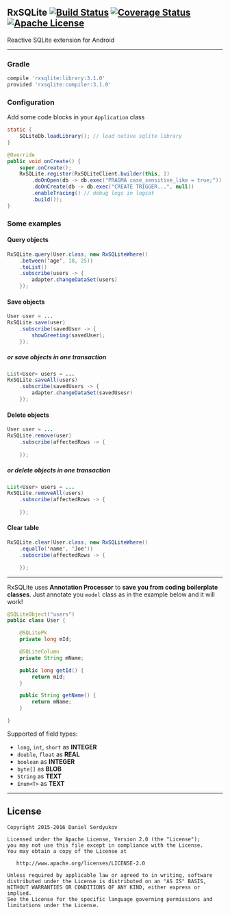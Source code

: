 ## RxSQLite [![Build Status](https://travis-ci.org/DanielSerdyukov/rxsqlite.svg?branch=master)](https://travis-ci.org/DanielSerdyukov/rxsqlite) [![Coverage Status](https://coveralls.io/repos/DanielSerdyukov/rxsqlite/badge.svg?branch=master&service=github)](https://coveralls.io/github/DanielSerdyukov/rxsqlite?branch=master) [![Apache License](https://img.shields.io/badge/license-Apache%20v2-blue.svg)](https://github.com/DanielSerdyukov/rxsqlite/blob/master/LICENSE)

Reactive SQLite extension for Android

----

### Gradle
```groovy
compile 'rxsqlite:library:3.1.0'
provided 'rxsqlite:compiler:3.1.0'
```

### Configuration
Add some code blocks in your ```Application``` class 
```java
static {
    SQLiteDb.loadLibrary(); // load native sqlite library
}
```
```java
@Override
public void onCreate() {
    super.onCreate();
    RxSQLite.register(RxSQLiteClient.builder(this, 1)
        .doOnOpen(db -> db.exec("PRAGMA case_sensitive_like = true;"))
        .doOnCreate(db -> db.exec("CREATE TRIGGER...", null))
        .enableTracing() // debug logs in logcat
        .build());
}
```

### Some examples

#### Query objects
```java
RxSQLite.query(User.class, new RxSQLiteWhere()
    .between('age', 18, 25))
    .toList()
    .subscribe(users -> {
        adapter.changeDataSet(users)
    });
```

#### Save objects
```java
User user = ...
RxSQLite.save(user)
    .subscribe(savedUser -> {
        showGreeting(savedUser);
    });
```
##### or save objects in one transaction
```java
List<User> users = ...
RxSQLite.saveAll(users)
    .subscribe(savedUsers -> {
        adapter.changeDataSet(savedUsesr)
    });
```

#### Delete objects
```java
User user = ...
RxSQLite.remove(user)
    .subscribe(affectedRows -> {
        
    });
```
##### or delete objects in one transaction
```java
List<User> users = ...
RxSQLite.removeAll(users)
    .subscribe(affectedRows -> {
        
    });
```

#### Clear table
```java
RxSQLite.clear(User.class, new RxSQLiteWhere()
    .equalTo('name', 'Joe'))
    .subscribe(affectedRows -> {

    });
```

----

RxSQLite uses **Annotation Processor** to **save you from coding boilerplate classes**.
Just annotate you ```model``` class as in the example below and it will work!
```java
@SQLiteObject("users")
public class User {

    @SQLitePk
    private long mId;

    @SQLiteColumn
    private String mName;

    public long getId() {
        return mId;
    }

    public String getName() {
        return mName;
    }

}
```
Supported of field types:
* ```long```, ```int```, ```short``` as **INTEGER**
* ```double```, ```float``` as **REAL**
* ```boolean``` as **INTEGER**
* ```byte[]``` as **BLOB**
* ```String``` as **TEXT**
* ```Enum<T>``` as **TEXT**

----

License
-------

    Copyright 2015-2016 Daniel Serdyukov

    Licensed under the Apache License, Version 2.0 (the "License");
    you may not use this file except in compliance with the License.
    You may obtain a copy of the License at

       http://www.apache.org/licenses/LICENSE-2.0

    Unless required by applicable law or agreed to in writing, software
    distributed under the License is distributed on an "AS IS" BASIS,
    WITHOUT WARRANTIES OR CONDITIONS OF ANY KIND, either express or implied.
    See the License for the specific language governing permissions and
    limitations under the License.
